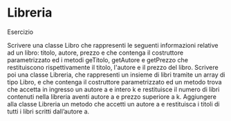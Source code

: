 # Libreria
Esercizio

Scrivere una classe Libro che rappresenti le seguenti informazioni relative ad un libro: titolo, autore, prezzo
e che contenga il costruttore parametrizzato ed i metodi geTitolo, getAutore e getPrezzo che restituiscono
rispettivamente il titolo, l'autore e il prezzo del libro.
Scrivere poi una classe Libreria, che rappresenti un insieme di libri tramite un array di tipo Libro, e che
contenga il costruttore parametrizzato ed un metodo trova che accetta in ingresso un autore a e intero k e
restituisce il numero di libri contenuti nella libreria aventi autore a e prezzo superiore a k.
Aggiungere alla classe Libreria un metodo che accetti un autore a e restituisca i titoli di tutti i libri scritti dall’autore a.
